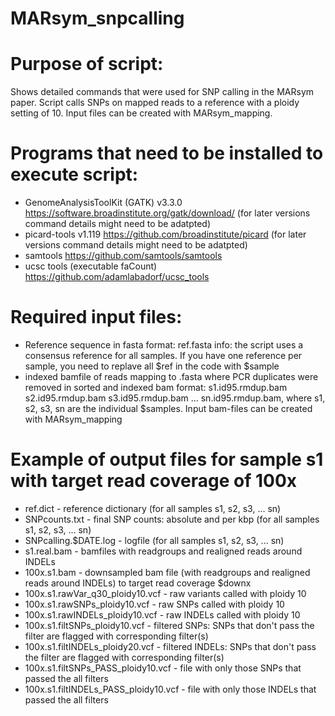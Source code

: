 # MARsym_snpcalling

# Purpose of script:
Shows detailed commands that were used for SNP calling in the MARsym paper.
Script calls SNPs on mapped reads to a reference with a ploidy setting of 10. Input files can be created with MARsym_mapping.

# Programs that need to be installed to execute script:
- GenomeAnalysisToolKit (GATK) v3.3.0 https://software.broadinstitute.org/gatk/download/ (for later versions command details might need to be adatpted)
- picard-tools v1.119 https://github.com/broadinstitute/picard (for later versions command details might need to be adatpted)
- samtools https://github.com/samtools/samtools
- ucsc tools (executable faCount) https://github.com/adamlabadorf/ucsc_tools

# Required input files:
- Reference sequence in fasta format: ref.fasta
info: the script uses a consensus reference for all samples. If you have one reference per sample, you need to replave all $ref in the code with $sample
- indexed bamfile of reads mapping to <ref>.fasta where PCR duplicates were removed in sorted and indexed bam format: s1.id95.rmdup.bam s2.id95.rmdup.bam s3.id95.rmdup.bam ... sn.id95.rmdup.bam, where s1, s2, s3, sn are the individual $samples. Input bam-files can be created with MARsym_mapping

# Example of output files for sample s1 with target read coverage of 100x
- ref.dict - reference dictionary (for all samples s1, s2, s3, ... sn) 
- SNPcounts.txt - final SNP counts: absolute and per kbp (for all samples s1, s2, s3, ... sn)
- SNPcalling.$DATE.log - logfile (for all samples s1, s2, s3, ... sn)
- s1.real.bam - bamfiles with readgroups and realigned reads around INDELs
- 100x.s1.bam - downsampled bam file (with readgroups and realigned reads around INDELs) to target read coverage $downx
- 100x.s1.rawVar_q30_ploidy10.vcf - raw variants called with ploidy 10
- 100x.s1.rawSNPs_ploidy10.vcf - raw SNPs called with ploidy 10
- 100x.s1.rawINDELs_ploidy10.vcf - raw INDELs called with ploidy 10
- 100x.s1.filtSNPs_ploidy10.vcf - filtered SNPs: SNPs that don't pass the filter are flagged with corresponding filter(s)
- 100x.s1.filtINDELs_ploidy20.vcf - filtered INDELs: SNPs that don't pass the filter are flagged with corresponding filter(s)
- 100x.s1.filtSNPs_PASS_ploidy10.vcf - file with only those SNPs that passed the all filters 
- 100x.s1.filtINDELs_PASS_ploidy10.vcf - file with only those INDELs that passed the all filters 


